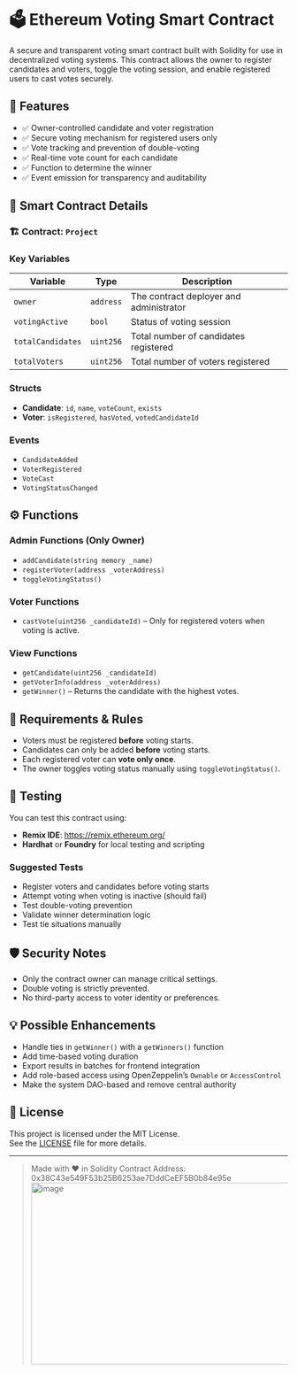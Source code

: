 # 🗳️ Ethereum Voting Smart Contract

A secure and transparent voting smart contract built with Solidity for use in decentralized voting systems. This contract allows the owner to register candidates and voters, toggle the voting session, and enable registered users to cast votes securely.

## 🔧 Features

- ✅ Owner-controlled candidate and voter registration
- ✅ Secure voting mechanism for registered users only
- ✅ Vote tracking and prevention of double-voting
- ✅ Real-time vote count for each candidate
- ✅ Function to determine the winner
- ✅ Event emission for transparency and auditability

## 📄 Smart Contract Details

### 🏗️ Contract: `Project`

### Key Variables

| Variable           | Type     | Description                                 |
|--------------------|----------|---------------------------------------------|
| `owner`            | `address`| The contract deployer and administrator     |
| `votingActive`     | `bool`   | Status of voting session                    |
| `totalCandidates`  | `uint256`| Total number of candidates registered       |
| `totalVoters`      | `uint256`| Total number of voters registered           |

### Structs

- **Candidate**: `id`, `name`, `voteCount`, `exists`
- **Voter**: `isRegistered`, `hasVoted`, `votedCandidateId`

### Events

- `CandidateAdded`
- `VoterRegistered`
- `VoteCast`
- `VotingStatusChanged`

## ⚙️ Functions

### Admin Functions (Only Owner)
- `addCandidate(string memory _name)`
- `registerVoter(address _voterAddress)`
- `toggleVotingStatus()`

### Voter Functions
- `castVote(uint256 _candidateId)` – Only for registered voters when voting is active.

### View Functions
- `getCandidate(uint256 _candidateId)`
- `getVoterInfo(address _voterAddress)`
- `getWinner()` – Returns the candidate with the highest votes.

## 🚨 Requirements & Rules

- Voters must be registered **before** voting starts.
- Candidates can only be added **before** voting starts.
- Each registered voter can **vote only once**.
- The owner toggles voting status manually using `toggleVotingStatus()`.

## 🧪 Testing

You can test this contract using:

- **Remix IDE**: https://remix.ethereum.org/
- **Hardhat** or **Foundry** for local testing and scripting

### Suggested Tests

- Register voters and candidates before voting starts
- Attempt voting when voting is inactive (should fail)
- Test double-voting prevention
- Validate winner determination logic
- Test tie situations manually

## 🛡️ Security Notes

- Only the contract owner can manage critical settings.
- Double voting is strictly prevented.
- No third-party access to voter identity or preferences.

## 💡 Possible Enhancements

- Handle ties in `getWinner()` with a `getWinners()` function
- Add time-based voting duration
- Export results in batches for frontend integration
- Add role-based access using OpenZeppelin’s `Ownable` or `AccessControl`
- Make the system DAO-based and remove central authority

## 📜 License

This project is licensed under the MIT License.  
See the [LICENSE](./LICENSE) file for more details.

---

> Made with ❤️ in Solidity
> Contract Address: 0x38C43e549F53b25B6253ae7DddCeEF5B0b84e95e
> <img width="1286" height="329" alt="image" src="https://github.com/user-attachments/assets/c7d5c6ed-d142-4283-9984-82d532a721df" />

